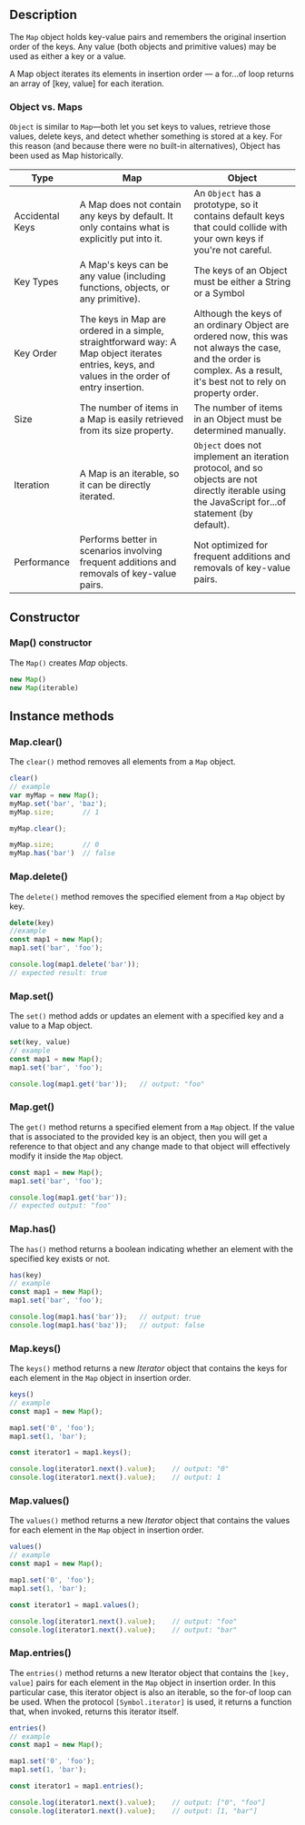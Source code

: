 <link rel="stylesheet" href="https://cdn.jsdelivr.net/npm/bootstrap-icons@1.5.0/font/bootstrap-icons.css">
<link rel="stylesheet" href="../../lib/doc_style.css">

## Description
The `Map` object holds key-value pairs and remembers the original insertion order of the keys. Any value (both objects and primitive values) may be used as either a key or a value.

A Map object iterates its elements in insertion order — a for...of loop returns an array of [key, value] for each iteration.

### Object vs. Maps
`Object` is similar to `Map`—both let you set keys to values, retrieve those values, delete keys, and detect whether something is stored at a key. For this reason (and because there were no built-in alternatives), Object has been used as Map historically.

| Type | Map | Object |
|------|-----|--------|
|Accidental Keys |A Map does not contain any keys by default. It only contains what is explicitly put into it.|An `Object` has a prototype, so it contains default keys that could collide with your own keys if you're not careful.|
|Key Types|A Map's keys can be any value (including functions, objects, or any primitive).|The keys of an Object must be either a String or a Symbol|
|Key Order|The keys in Map are ordered in a simple, straightforward way: A Map object iterates entries, keys, and values in the order of entry insertion.|Although the keys of an ordinary Object are ordered now, this was not always the case, and the order is complex. As a result, it's best not to rely on property order.|
|Size|The number of items in a Map is easily retrieved from its size property.|The number of items in an Object must be determined manually.|
|Iteration|A Map is an iterable, so it can be directly iterated.|`Object` does not implement an iteration protocol, and so objects are not directly iterable using the JavaScript for...of statement (by default).|
|Performance|Performs better in scenarios involving frequent additions and removals of key-value pairs.|Not optimized for frequent additions and removals of key-value pairs.|

## Constructor

### Map() constructor
The `Map()` creates *Map* objects.
```js
new Map()
new Map(iterable)
```

## Instance methods

### Map.clear()
The `clear()` method removes all elements from a `Map` object.
```js
clear()
// example
var myMap = new Map();
myMap.set('bar', 'baz');
myMap.size;       // 1

myMap.clear();

myMap.size;       // 0
myMap.has('bar')  // false
```

### Map.delete()
The `delete()` method removes the specified element from a `Map` object by key.
```js
delete(key)
//example
const map1 = new Map();
map1.set('bar', 'foo');

console.log(map1.delete('bar'));
// expected result: true
```

### Map.set()
The `set()` method adds or updates an element with a specified key and a value to a Map object.
```js
set(key, value)
// example
const map1 = new Map();
map1.set('bar', 'foo');

console.log(map1.get('bar'));   // output: "foo"
```

### Map.get()
The `get()` method returns a specified element from a `Map` object. If the value that is associated to the provided key is an object, then you will get a reference to that object and any change made to that object will effectively modify it inside the `Map` object.
```js
const map1 = new Map();
map1.set('bar', 'foo');

console.log(map1.get('bar'));
// expected output: "foo"
```

### Map.has()
The `has()` method returns a boolean indicating whether an element with the specified key exists or not.
```js
has(key)
// example
const map1 = new Map();
map1.set('bar', 'foo');

console.log(map1.has('bar'));   // output: true
console.log(map1.has('baz'));   // output: false
```

### Map.keys()
The `keys()` method returns a new *Iterator* object that contains the keys for each element in the `Map` object in insertion order.
```js
keys()
// example
const map1 = new Map();

map1.set('0', 'foo');
map1.set(1, 'bar');

const iterator1 = map1.keys();

console.log(iterator1.next().value);    // output: "0"
console.log(iterator1.next().value);    // output: 1
```

### Map.values()
The `values()` method returns a new *Iterator* object that contains the values for each element in the `Map` object in insertion order.
```js
values()
// example
const map1 = new Map();

map1.set('0', 'foo');
map1.set(1, 'bar');

const iterator1 = map1.values();

console.log(iterator1.next().value);    // output: "foo"
console.log(iterator1.next().value);    // output: "bar"
```

### Map.entries()
The `entries()` method returns a new Iterator object that contains the `[key, value]` pairs for each element in the `Map` object in insertion order. In this particular case, this iterator object is also an iterable, so the for-of loop can be used. When the protocol `[Symbol.iterator]` is used, it returns a function that, when invoked, returns this iterator itself.
```js
entries()
// example
const map1 = new Map();

map1.set('0', 'foo');
map1.set(1, 'bar');

const iterator1 = map1.entries();

console.log(iterator1.next().value);    // output: ["0", "foo"]
console.log(iterator1.next().value);    // output: [1, "bar"]
```

















